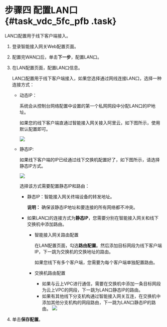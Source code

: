 # 步骤四 配置LAN口 {#task_vdc_5fc_pfb .task}

LAN口配置用于线下客户端接入。

1.  登录智能接入网关Web配置页面。 
2.  配置完WAN口后，单击**下一步**，配置LAN口。 
3.  在LAN配置页面，配置LAN口信息。 

    LAN口配置用于线下客户端接入，如果您选择通过网线连接LAN口，选择一种连接方式：

    -   动态IP：

        系统会从控制台网络配置中设置的第一个私网网段中分配LAN口的IP地址。

        如果您的线下客户端直通过智能接入网关接入阿里云，如下图所示，使用默认配置即可。

        ![](http://static-aliyun-doc.oss-cn-hangzhou.aliyuncs.com/assets/img/24591/154100207621362_zh-CN.png)

    -   静态IP:

        如果线下客户端的IP已经通过线下交换机配置好了，如下图所示，请选择静态IP方式。

        ![](http://static-aliyun-doc.oss-cn-hangzhou.aliyuncs.com/assets/img/24591/154100207621363_zh-CN.png)

        选择该方式需要配置静态IP和路由：

        -   静态IP：智能接入网关终端设备的转发地址。

            **说明：** 确保该静态IP地址和要连接的所有网络都不冲突。

        -   如果LAN口的连接方式为**静态IP**，您需要分别在智能接入网关和线下交换机中添加路由。
            -   智能接入网关路由配置

                在LAN配置页面，勾选**路由配置**。然后添加目标网段为线下客户端IP，下一跳为交换机的交换地址的路由。

                如果您线下有多个客户端，您需要为每个客户端单独配置路由。

            -   交换机路由配置
                -   如果与云上VPC进行通信，需要在交换机中添加一条目标网段为云上VPC的网段，下一跳为LAN口静态IP的路由。
                -   如果有其他线下分支机构通过智能接入网关互连，在交换机中添加其他分支机构的网段路由，下一跳为LAN口静态IP的路由。
    ![](http://static-aliyun-doc.oss-cn-hangzhou.aliyuncs.com/assets/img/24591/154100207621294_zh-CN.png)

4.  单击**保存配置**。 

